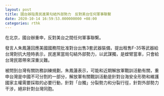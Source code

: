 ```yaml
---
layout: post
title: 國台辦指責民進黨勾結外部勢力　反對美台任何軍事聯繫
date: 2020-10-14 16:59:53.000000000 +08:00
categories: rthk
---
```


在北京，國台辦重申，反對美台之間任何軍事聯繫。

發言人朱鳳蓮回應美國國務院批准對台出售3套武器裝備，提出租售F-35等武器給台灣對抗大陸時表示，民進黨當局勾結外部勢力，以武謀獨，是螳臂當車，只會給台灣民眾帶來深重災難。

被問到台灣有關防務訓練規劃，朱鳳蓮表示，可能和近期解放軍戰訓活動有關，重申台灣是中國不可分割的一部分，解放軍有關戰訓活動是針對台海安全形勢和維護國家主權需要採取的必要行動，針對「台獨」分裂勢力和分裂行徑，針對外部勢力干涉，絕非針對台灣同胞。
